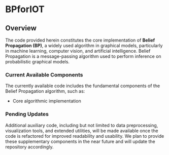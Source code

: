 # BPforIOT
## Overview

The code provided herein constitutes the core implementation of **Belief Propagation (BP)**, a widely used algorithm in graphical models, particularly in machine learning, computer vision, and artificial intelligence. Belief Propagation is a message-passing algorithm used to perform inference on probabilistic graphical models.

### Current Available Components

The currently available code includes the fundamental components of the Belief Propagation algorithm, such as:
- Core algorithmic implementation

### Pending Updates

Additional auxiliary code, including but not limited to data preprocessing, visualization tools, and extended utilities, will be made available once the code is refactored for improved readability and usability. We plan to provide these supplementary components in the near future and will update the repository accordingly.
